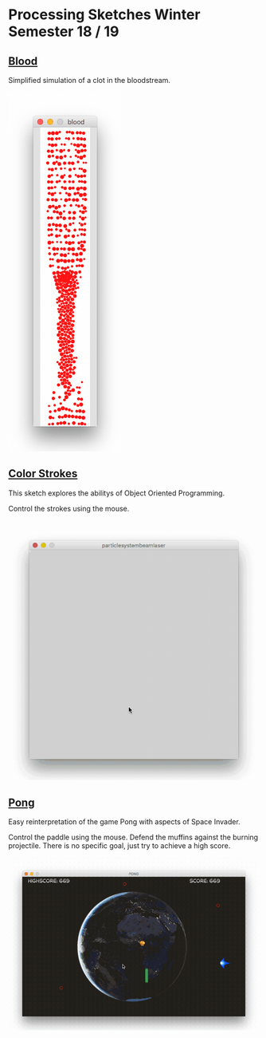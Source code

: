 # Processing Sketches Winter Semester 18 / 19
## [Blood](/Blood/Blood.pde)
Simplified simulation of a clot in the bloodstream.  

![Blood Sketch](/BLOOD.gif)
## [Color Strokes](/ColorStrokes/ColorStrokes.pde)
This sketch explores the abilitys of Object Oriented Programming.

Control the strokes using the mouse.  

![Color Strokes Sketch](/COLORSTROKES.gif)
## [Pong](/Pong/Pong.pde)
Easy reinterpretation of the game Pong with aspects of Space Invader.

Control the paddle using the mouse.
Defend the muffins against the burning projectile.
There is no specific goal, just try to achieve a high score.  

![Pong Sketch](/PONG.gif)

